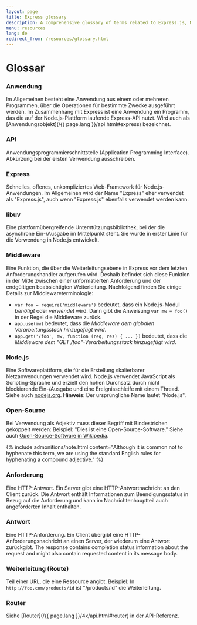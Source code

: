 ```yaml
---
layout: page
title: Express glossary
description: A comprehensive glossary of terms related to Express.js, Node.js, middleware, routing, and other key concepts to help you understand and use Express effectively.
menu: resources
lang: de
redirect_from: /resources/glossary.html
---
```


# Glossar

### Anwendung

Im Allgemeinen besteht eine Anwendung aus einem oder mehreren Programmen, über die Operationen für bestimmte Zwecke ausgeführt werden.  Im Zusammenhang mit Express ist eine Anwendung ein Programm, das die auf der Node.js-Plattform laufende Express-API nutzt.  Wird auch als [Anwendungsobjekt](/{{ page.lang }}/api.html#express) bezeichnet.

### API

Anwendungsprogrammierschnittstelle (Application Programming Interface). Abkürzung bei der ersten Verwendung ausschreiben.

### Express

Schnelles, offenes, unkompliziertes Web-Framework für Node.js-Anwendungen. Im Allgemeinen wird der Name "Express" eher verwendet als "Express.js", auch wenn "Express.js" ebenfalls verwendet werden kann.

### libuv

Eine plattformübergreifende Unterstützungsbibliothek, bei der die asynchrone Ein-/Ausgabe im Mittelpunkt steht. Sie wurde in erster Linie für die Verwendung in Node.js entwickelt.

### Middleware

Eine Funktion, die über die Weiterleitungsebene in Express vor dem letzten Anforderungshandler aufgerufen wird. Deshalb befindet sich diese Funktion in der Mitte zwischen einer unformatierten Anforderung und der endgültigen beabsichtigten Weiterleitung. Nachfolgend finden Sie einige Details zur Middlewareterminologie:

- `var foo = require('middleware')` bedeutet, dass ein Node.js-Modul _benötigt_ oder _verwendet_ wird. Dann gibt die Anweisung `var mw = foo()` in der Regel die Middleware zurück.
- `app.use(mw)` bedeutet, dass die _Middleware dem globalen Verarbeitungsstack hinzugefügt wird_.
- `app.get('/foo', mw, function (req, res) { ... })` bedeutet, dass die _Middleware dem "GET /foo"-Verarbeitungsstack hinzugefügt wird_.

### Node.js

Eine Softwareplattform, die für die Erstellung skalierbarer Netzanwendungen verwendet wird. Node.js verwendet JavaScript als Scripting-Sprache und erzielt den hohen Durchsatz durch nicht blockierende Ein-/Ausgabe und eine Ereignisschleife mit einem Thread. Siehe auch [nodejs.org](http://nodejs.org/). **Hinweis**: Der ursprüngliche Name lautet "Node.js".

### Open-Source

Bei Verwendung als Adjektiv muss dieser Begriff mit Bindestrichen gekoppelt werden: Beispiel: "Dies ist eine Open-Source-Software." Siehe auch [Open-Source-Software in Wikipedia](http://en.wikipedia.org/wiki/Open-source_software).

{% include admonitions/note.html content="Although it is common not to hyphenate this term, we are using the standard English rules for hyphenating a compound adjective." %}

### Anforderung

Eine HTTP-Antwort. Ein Server gibt eine HTTP-Antwortnachricht an den Client zurück.  Die Antwort enthält Informationen zum Beendigungsstatus in Bezug auf die Anforderung und kann im Nachrichtenhauptteil auch angeforderten Inhalt enthalten.

### Antwort

Eine HTTP-Anforderung. Ein Client übergibt eine HTTP-Anforderungsnachricht an einen Server, der wiederum eine Antwort zurückgibt. The response contains completion status information about the request and might also contain requested content in its message body.

### Weiterleitung (Route)

Teil einer URL, die eine Ressource angibt. Beispiel: In `http://foo.com/products/id` ist "/products/id" die Weiterleitung.

### Router

Siehe [Router](/{{ page.lang }}/4x/api.html#router) in der API-Referenz.
